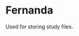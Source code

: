 <!-- Main Title -->
# Fernanda

<!-- About me-->
<div>
Used for storing study files.

</div>
<br>

<!-- Github stats-->
<!---
<div>
<a href="https://github.com/fernanda3lias">
<img loading="lazy" height="180em" src="https://github-readme-stats.vercel.app/api/top-langs/?username=fernanda3lias&layout=compact&langs_count=7&theme=dracula"/>
</div>
-->
